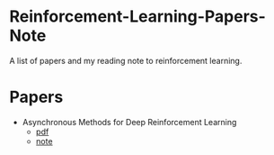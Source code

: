 # Reinforcement-Learning-Papers-Note
A list of papers and my reading note to reinforcement learning.

# Papers

 - Asynchronous Methods for Deep Reinforcement Learning 
   - [pdf](https://arxiv.org/pdf/1602.01783.pdf)
   - [note](https://medium.com/@g789872001darren/goai-1-asynchronous-methods-for-deep-reinforcement-learning-26791147fd26#.pbyekq3zz)
